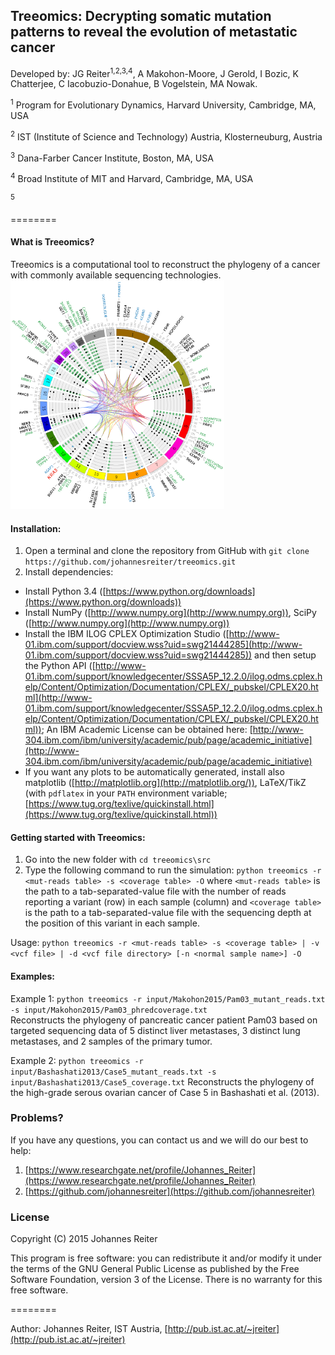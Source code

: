 ## Treeomics: Decrypting somatic mutation patterns to reveal the evolution of metastatic cancer
Developed by: JG Reiter<sup>1,2,3,4</sup>, A Makohon-Moore, J Gerold, I Bozic, K Chatterjee, C Iacobuzio-Donahue, B Vogelstein, MA Nowak.

<sup>1</sup> Program for Evolutionary Dynamics, Harvard University, Cambridge, MA, USA

<sup>2</sup> IST (Institute of Science and Technology) Austria, Klosterneuburg, Austria

<sup>3</sup> Dana-Farber Cancer Institute, Boston, MA, USA

<sup>4</sup> Broad Institute of MIT and Harvard, Cambridge, MA, USA

<sup>5</sup>
 
========

#### What is Treeomics?
Treeomics is a computational tool to reconstruct the phylogeny of a cancer with commonly available sequencing technologies.
![Observed tumor heterogeneity among spatially-distinct DNA sequencing samples](data_pam03.png)

#### Installation:
1. Open a terminal and clone the repository from GitHub with ```git clone https://github.com/johannesreiter/treeomics.git```
2. Install dependencies:
  - Install Python 3.4 ([https://www.python.org/downloads](https://www.python.org/downloads))
  - Install NumPy ([http://www.numpy.org](http://www.numpy.org)), 
    SciPy ([http://www.numpy.org](http://www.numpy.org))
  - Install the IBM ILOG CPLEX Optimization Studio ([http://www-01.ibm.com/support/docview.wss?uid=swg21444285](http://www-01.ibm.com/support/docview.wss?uid=swg21444285))
    and then setup the Python API ([http://www-01.ibm.com/support/knowledgecenter/SSSA5P_12.2.0/ilog.odms.cplex.help/Content/Optimization/Documentation/CPLEX/_pubskel/CPLEX20.html](http://www-01.ibm.com/support/knowledgecenter/SSSA5P_12.2.0/ilog.odms.cplex.help/Content/Optimization/Documentation/CPLEX/_pubskel/CPLEX20.html));
    An IBM Academic License can be obtained here: [http://www-304.ibm.com/ibm/university/academic/pub/page/academic_initiative](http://www-304.ibm.com/ibm/university/academic/pub/page/academic_initiative)
  - If you want any plots to be automatically generated, install also
    matplotlib ([http://matplotlib.org](http://matplotlib.org/)), LaTeX/TikZ (with ```pdflatex``` in your ```PATH``` environment variable; 
    [https://www.tug.org/texlive/quickinstall.html](https://www.tug.org/texlive/quickinstall.html))
    
#### Getting started with Treeomics:
1. Go into the new folder with ```cd treeomics\src```
2. Type the following command to run the simulation: ```python treeomics -r <mut-reads table> -s <coverage table> -O``` 
where ```<mut-reads table>``` is the path to a tab-separated-value file with the number of 
reads reporting a variant (row) in each sample (column) and ```<coverage table>``` is the path to a tab-separated-value 
file with the sequencing depth at the position of this variant in each sample.

Usage: ```python treeomics -r <mut-reads table> -s <coverage table> | -v <vcf file> | -d <vcf file directory> [-n <normal sample name>] -O```

#### Examples:
Example 1: ```python treeomics -r input/Makohon2015/Pam03_mutant_reads.txt -s input/Makohon2015/Pam03_phredcoverage.txt```  
Reconstructs the phylogeny of pancreatic cancer patient Pam03 based on targeted sequencing data 
of 5 distinct liver metastases, 3 distinct lung metastases, and 2 samples of the primary tumor.

Example 2: ```python treeomics -r input/Bashashati2013/Case5_mutant_reads.txt -s input/Bashashati2013/Case5_coverage.txt```
Reconstructs the phylogeny of the high-grade serous ovarian cancer of Case 5 in Bashashati et al. (2013).

### Problems?
If you have any questions, you can contact us and we will do our best to help:
1. [https://www.researchgate.net/profile/Johannes_Reiter](https://www.researchgate.net/profile/Johannes_Reiter)
2. [https://github.com/johannesreiter](https://github.com/johannesreiter)

### License
Copyright (C) 2015 Johannes Reiter

This program is free software: you can redistribute it and/or modify it under the terms of the GNU General Public License as published by the Free Software Foundation, 
version 3 of the License.
There is no warranty for this free software.

========

Author: Johannes Reiter, IST Austria, [http://pub.ist.ac.at/~jreiter](http://pub.ist.ac.at/~jreiter)  
